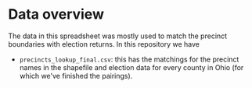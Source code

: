 # Data overview

The data in this spreadsheet was mostly used to match the precinct boundaries with election returns. In this repository we have

* `precincts_lookup_final.csv`: this has the matchings for the precinct names in the shapefile and election data for every county in Ohio (for which we've finished the pairings).
